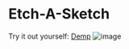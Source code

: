 # Etch-A-Sketch

Try it out yourself: [Demp](https://vincentz-42.github.io/etch-a-sketch/)
![image](https://user-images.githubusercontent.com/49771001/128606432-c5adfde6-9701-4618-b4e5-fa08361fb105.png)

